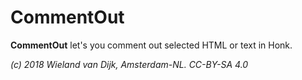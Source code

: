 CommentOut
======

**CommentOut** let's you comment out selected HTML or text in Honk.

*(c) 2018 Wieland van Dijk, Amsterdam-NL. CC-BY-SA 4.0*
